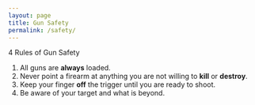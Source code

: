 ```yaml
---
layout: page
title: Gun Safety
permalink: /safety/
---
```


4 Rules of Gun Safety
1. All guns are **always** loaded.
2. Never point a firearm at anything you are not willing to **kill** or **destroy**.
3. Keep your finger **off** the trigger until you are ready to shoot.
4. Be aware of your target and what is beyond.
